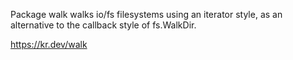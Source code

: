 Package walk walks io/fs filesystems using an iterator style,
as an alternative to the callback style of fs.WalkDir.

https://kr.dev/walk

